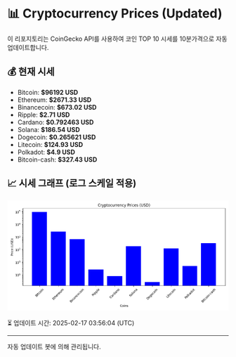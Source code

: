 
# 📊 Cryptocurrency Prices (Updated)

이 리포지토리는 CoinGecko API를 사용하여 코인 TOP 10 시세를 10분가격으로 자동 업데이트합니다.

## 💰 현재 시세
- Bitcoin: **$96192 USD**
- Ethereum: **$2671.33 USD**
- Binancecoin: **$673.02 USD**
- Ripple: **$2.71 USD**
- Cardano: **$0.792463 USD**
- Solana: **$186.54 USD**
- Dogecoin: **$0.265621 USD**
- Litecoin: **$124.93 USD**
- Polkadot: **$4.9 USD**
- Bitcoin-cash: **$327.43 USD**

## 📈 시세 그래프 (로그 스케일 적용)
![Crypto Prices](crypto_prices.png)

⏳ 업데이트 시간: 2025-02-17 03:56:04 (UTC)

---
자동 업데이트 봇에 의해 관리됩니다.
